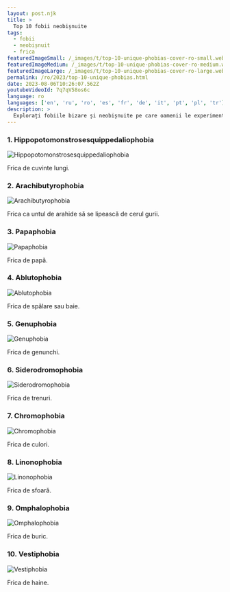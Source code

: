 ```yaml
---
layout: post.njk
title: >
  Top 10 fobii neobișnuite
tags:
  - fobii
  - neobișnuit
  - frica
featuredImageSmall: /_images/t/top-10-unique-phobias-cover-ro-small.webp
featuredImageMedium: /_images/t/top-10-unique-phobias-cover-ro-medium.webp
featuredImageLarge: /_images/t/top-10-unique-phobias-cover-ro-large.webp
permalink: /ro/2023/top-10-unique-phobias.html
date: 2023-08-06T10:26:07.562Z
youtubeVideoId: 7q7qV58os6c
language: ro
languages: ['en', 'ru', 'ro', 'es', 'fr', 'de', 'it', 'pt', 'pl', 'tr']
description: >
  Explorați fobiile bizare și neobișnuite pe care oamenii le experimentează, de la frica de cuvinte lungi până la frica ca untul de arahide să se lipească de cerul gurii.
---
```


### 1. Hippopotomonstrosesquippedaliophobia

![Hippopotomonstrosesquippedaliophobia](/_images/6/6ea203141e4391fea71ccef140f84031-medium.webp)

Frica de cuvinte lungi.

### 2. Arachibutyrophobia

![Arachibutyrophobia](/_images/3/38e0c8ecdb7cb94452a9c83cedff9502-medium.webp)

Frica ca untul de arahide să se lipească de cerul gurii.

### 3. Papaphobia

![Papaphobia](/_images/2/24c7dcf67b1d7918ec9bae35a006fefc-medium.webp)

Frica de papă.

### 4. Ablutophobia

![Ablutophobia](/_images/a/a28dcca95b3b512e50446b729b450c0e-medium.webp)

Frica de spălare sau baie.

### 5. Genuphobia

![Genuphobia](/_images/9/961f099d585db40cbb1f975395a54b92-medium.webp)

Frica de genunchi.

### 6. Siderodromophobia

![Siderodromophobia](/_images/2/210bf4f9970abfeb640849f31c29f517-medium.webp)

Frica de trenuri.

### 7. Chromophobia

![Chromophobia](/_images/3/36b2a93d9646b0e0ec0de86750c18292-medium.webp)

Frica de culori.

### 8. Linonophobia

![Linonophobia](/_images/7/7ae8214317c14820377601b8747c7af0-medium.webp)

Frica de sfoară.

### 9. Omphalophobia

![Omphalophobia](/_images/5/56dbeef563e996ecd04ef866defaecbf-medium.webp)

Frica de buric.

### 10. Vestiphobia

![Vestiphobia](/_images/f/f6901f6ac61df41083bc010505751316-medium.webp)

Frica de haine.

